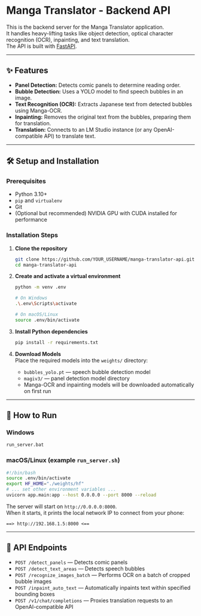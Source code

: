 # Manga Translator - Backend API

This is the backend server for the Manga Translator application.  
It handles heavy-lifting tasks like object detection, optical character recognition (OCR), inpainting, and text translation.  
The API is built with [FastAPI](https://fastapi.tiangolo.com/).

---

## ✨ Features

- **Panel Detection:** Detects comic panels to determine reading order.  
- **Bubble Detection:** Uses a YOLO model to find speech bubbles in an image.  
- **Text Recognition (OCR):** Extracts Japanese text from detected bubbles using Manga-OCR.  
- **Inpainting:** Removes the original text from the bubbles, preparing them for translation.  
- **Translation:** Connects to an LM Studio instance (or any OpenAI-compatible API) to translate text.  

---

## 🛠️ Setup and Installation

### Prerequisites

- Python 3.10+  
- `pip` and `virtualenv`  
- Git  
- (Optional but recommended) NVIDIA GPU with CUDA installed for performance  

### Installation Steps

1. **Clone the repository**
   ```bash
   git clone https://github.com/YOUR_USERNAME/manga-translator-api.git
   cd manga-translator-api
   ```

2. **Create and activate a virtual environment**
   ```bash
   python -m venv .env

   # On Windows
   .\.env\Scripts\activate

   # On macOS/Linux
   source .env/bin/activate
   ```

3. **Install Python dependencies**
   ```bash
   pip install -r requirements.txt
   ```

4. **Download Models**  
   Place the required models into the `weights/` directory:
   - `bubbles_yolo.pt` — speech bubble detection model  
   - `magiv3/` — panel detection model directory  
   - Manga-OCR and inpainting models will be downloaded automatically on first run  

---

## 🚀 How to Run

### Windows
```bash
run_server.bat
```

### macOS/Linux (example `run_server.sh`)
```sh
#!/bin/bash
source .env/bin/activate
export HF_HOME="./weights/hf"
# ... set other environment variables ...
uvicorn app.main:app --host 0.0.0.0 --port 8000 --reload
```

The server will start on `http://0.0.0.0:8000`.  
When it starts, it prints the local network IP to connect from your phone:

```
==> http://192.168.1.5:8000 <==
```

---

## 📡 API Endpoints

- `POST /detect_panels` — Detects comic panels  
- `POST /detect_text_areas` — Detects speech bubbles  
- `POST /recognize_images_batch` — Performs OCR on a batch of cropped bubble images  
- `POST /inpaint_auto_text` — Automatically inpaints text within specified bounding boxes  
- `POST /v1/chat/completions` — Proxies translation requests to an OpenAI-compatible API  
